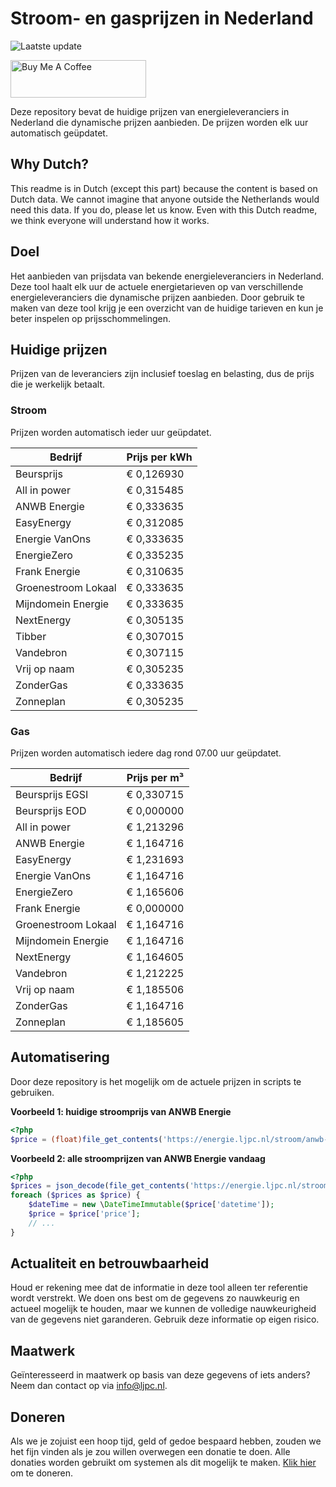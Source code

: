 # Stroom- en gasprijzen in Nederland

![Laatste update](https://img.shields.io/badge/laatste%20update-2024--06--29%2019%3A00%20CET-brightgreen)

<a href="https://www.buymeacoffee.com/Lars-" target="_blank"><img src="https://cdn.buymeacoffee.com/buttons/v2/default-orange.png" alt="Buy Me A Coffee" height="60" style="height: 60px !important;width: 217px !important;" ></a>

Deze repository bevat de huidige prijzen van energieleveranciers in Nederland die dynamische prijzen aanbieden. De prijzen worden elk uur automatisch geüpdatet.

## Why Dutch?

This readme is in Dutch (except this part) because the content is based on Dutch data. We cannot imagine that anyone outside the Netherlands would need this data. If you do, please let us know. Even with this Dutch readme, we think
everyone will understand how it works.

## Doel

Het aanbieden van prijsdata van bekende energieleveranciers in Nederland. Deze tool haalt elk uur de actuele energietarieven op van verschillende energieleveranciers die dynamische prijzen aanbieden. Door gebruik te maken van deze tool
krijg je een overzicht van de huidige tarieven en kun je beter inspelen op prijsschommelingen.

## Huidige prijzen

Prijzen van de leveranciers zijn inclusief toeslag en belasting, dus de prijs die je werkelijk betaalt.

### Stroom

Prijzen worden automatisch ieder uur geüpdatet.

 Bedrijf | Prijs per kWh 
---------|---------------
Beursprijs | € 0,126930
All in power | € 0,315485
ANWB Energie | € 0,333635
EasyEnergy | € 0,312085
Energie VanOns | € 0,333635
EnergieZero | € 0,335235
Frank Energie | € 0,310635
Groenestroom Lokaal | € 0,333635
Mijndomein Energie | € 0,333635
NextEnergy | € 0,305135
Tibber | € 0,307015
Vandebron | € 0,307115
Vrij op naam | € 0,305235
ZonderGas | € 0,333635
Zonneplan | € 0,305235


### Gas

Prijzen worden automatisch iedere dag rond 07.00 uur geüpdatet.

 Bedrijf | Prijs per m³ 
---------|--------------
Beursprijs EGSI | € 0,330715
Beursprijs EOD | € 0,000000
All in power | € 1,213296
ANWB Energie | € 1,164716
EasyEnergy | € 1,231693
Energie VanOns | € 1,164716
EnergieZero | € 1,165606
Frank Energie | € 0,000000
Groenestroom Lokaal | € 1,164716
Mijndomein Energie | € 1,164716
NextEnergy | € 1,164605
Vandebron | € 1,212225
Vrij op naam | € 1,185506
ZonderGas | € 1,164716
Zonneplan | € 1,185605


## Automatisering

Door deze repository is het mogelijk om de actuele prijzen in scripts te gebruiken.

**Voorbeeld 1: huidige stroomprijs van ANWB Energie**

```php
<?php
$price = (float)file_get_contents('https://energie.ljpc.nl/stroom/anwb-energie-nu.txt');

```

**Voorbeeld 2: alle stroomprijzen van ANWB Energie vandaag**

```php
<?php
$prices = json_decode(file_get_contents('https://energie.ljpc.nl/stroom/all-in-power-vandaag.json'),true);
foreach ($prices as $price) {
    $dateTime = new \DateTimeImmutable($price['datetime']);
    $price = $price['price'];
    // ...
}
```

## Actualiteit en betrouwbaarheid

Houd er rekening mee dat de informatie in deze tool alleen ter referentie wordt verstrekt. We doen ons best om de gegevens zo nauwkeurig en actueel mogelijk te houden, maar we kunnen de volledige nauwkeurigheid van de gegevens niet
garanderen. Gebruik deze informatie op eigen risico.

## Maatwerk

Geïnteresseerd in maatwerk op basis van deze gegevens of iets anders? Neem dan contact op
via [info@ljpc.nl](mailto:info@ljpc.nl?subject=Energie%20prijzen).

## Doneren

Als we je zojuist een hoop tijd, geld of gedoe bespaard hebben, zouden we het fijn vinden als je zou willen overwegen een
donatie te doen. Alle donaties worden gebruikt om systemen als dit mogelijk te
maken. [Klik hier](https://www.buymeacoffee.com/Lars-) om te doneren.
